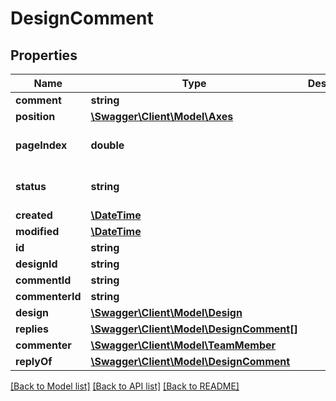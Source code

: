 # DesignComment

## Properties
Name | Type | Description | Notes
------------ | ------------- | ------------- | -------------
**comment** | **string** |  | 
**position** | [**\Swagger\Client\Model\Axes**](Axes.md) |  | [optional] 
**pageIndex** | **double** |  | [optional] [default to 0.0]
**status** | **string** |  | [optional] [default to 'unsolved']
**created** | [**\DateTime**](\DateTime.md) |  | [optional] 
**modified** | [**\DateTime**](\DateTime.md) |  | [optional] 
**id** | **string** |  | [optional] 
**designId** | **string** |  | [optional] 
**commentId** | **string** |  | [optional] 
**commenterId** | **string** |  | [optional] 
**design** | [**\Swagger\Client\Model\Design**](Design.md) |  | [optional] 
**replies** | [**\Swagger\Client\Model\DesignComment[]**](DesignComment.md) |  | [optional] 
**commenter** | [**\Swagger\Client\Model\TeamMember**](TeamMember.md) |  | [optional] 
**replyOf** | [**\Swagger\Client\Model\DesignComment**](DesignComment.md) |  | [optional] 

[[Back to Model list]](../README.md#documentation-for-models) [[Back to API list]](../README.md#documentation-for-api-endpoints) [[Back to README]](../README.md)



